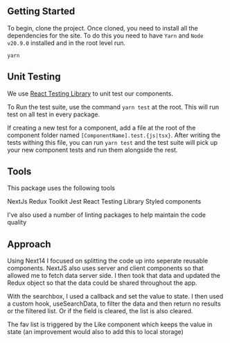 ## Getting Started

To begin, clone the project. Once cloned, you need to install all the dependencies for the site. To do this you need to have `Yarn` and `Node v20.9.0` installed and in the root level run.

`yarn`

## Unit Testing

We use [React Testing Library](https://testing-library.com/) to unit test our components.

To Run the test suite, use the command `yarn test` at the root. This will run test on all test in every package.

If creating a new test for a component, add a file at the root of the component folder named `[ComponentName].test.{js|tsx}`. After writing the tests withing this file, you can run `yarn test` and the test suite will pick up your new component tests and run them alongside the rest.


## Tools

This package uses the following tools

NextJs
Redux Toolkit
Jest
React Testing Library
Styled components

I've also used a number of linting packages to help maintain the code quality

## Approach

Using Next14 I focused on splitting the code up into seperate reusable components. NextJS also uses server and client components so that allowed me to fetch data server side. I then took that data and updated the Redux object so that the data could be shared throughout the app.

With the searchbox, I used a callback and set the value to state. I then used a custom hook, useSearchData, to filter the data and then return no results or the filtered list. Or if the field is cleared, the list is also cleared.

The fav list is triggered by the Like component which keeps the value in state (an improvement would also to add this to local storage)